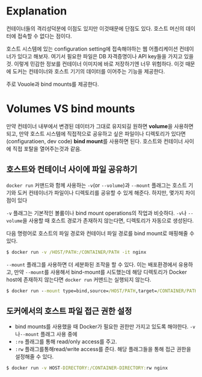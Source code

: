 # Explanation
컨테이너들의 격리성덕분에 이점도 있지만 이것때문에 단점도 있다. 호스트 머신의 데이터에 접속할 수 없다는 점이다.

호스트 시스템에 있는 configuration setting에 접속해야하는 웹 어플리케이션 컨테이너가 있다고 해보자. 여기서 필요한 파일은 DB 자격증명이나 API key들을 가지고 있을 것. 이렇게 민감한 정보를 컨테이너 이미지에 바로 저장하기엔 너무 위험하다.
이것 때문에 도커는 컨테이너와 호스트 기기의 데이터를 이어주는 기능을 제공한다.

주로 Vouole과 bind mounts를 제공한다.

# Volumes VS bind mounts
만약 컨테이너 내부에서 변경된 데이터가 그대로 유지되길 원하면 **volume**을 사용하면 되고, 만약 호스트 시스템에 직접적으로 공유하고 싶은 파일이나 디렉토리가 있다면(configuratioen, dev code) **bind mount**를 사용하면 된다. 호스트와 컨테이너 사이에 직접 포탈을 열어주는것과 같음.

## 호스트와 컨테이너 사이에 파일 공유하기
`docker run` 커맨드와 함께 사용하는 `-v`(or `--volume`)과 `--mount` 플래그는 호스트 기기와 도커 컨테이너가 파일이나 디렉토리를 공유할 수 있게 해준다. 하지만, 몇가지 차이점이 있다

`-v` 플래그는 기본적인 볼륨이나 bind mount operations의 작업과 비슷하다. `-v`나 `--volume`을 사용할 때 호스트 경로가 존재하지 않는다면, 디렉토리가 자동으로 생성된다.

다음 명령어로 호스트의 파일 경로와 컨테이너 파일 경로를 bind mount로 매핑해줄 수 있다.
```cmd
$ docker run -v /HOST/PATH:/CONTAINER/PATH -it nginx
```
`--mount` 플래그를 사용하면 더 세분화된 조작을 할 수 있다.
이는 배포환경에서 유용하고, 만약 `--mount`를 사용해서 bind-mount를 시도했는데 해당 디렉토리가 Docker host에 존재하지 않는다면 `docker run` 커맨드는 실행되지 않는다.
``` cmd
$ docker run --mount type=bind,source=/HOST/PATH,target=/CONTAINER/PATH,readonly nginx
```

## 도커에서의 호스트 파일 접근 권한 설정
- bind mounts를 사용했을 때 Docker가 필요한 권한만 가지고 있도록 해야한다.
`-v`나`--mount` 플래그 사용 중에
- `:ro` 플래그를 통해 read/only access를 주고.
- `:rw` 플래그를통해read/write access를 준다. 
해당 플래그들을 통해 접근 권한을 설정해줄 수 있다.
```cmd
$ docker run -v HOST-DIRECTORY:/CONTAINER-DIRECTORY:rw nginx
```
